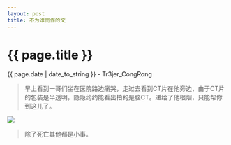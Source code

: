 ```yaml
---
layout: post
title: 不为谁而作的文
---
```


{{ page.title }}
================
<p class="date">{{ page.date | date_to_string }} - Tr3jer_CongRong</p>

> 早上看到一哥们坐在医院路边痛哭，走过去看到CT片在他旁边，由于CT片的包装是半透明，隐隐约约能看出拍的是脑CT。递给了他根烟，只能帮你到这儿了。

<img src="http://tr3jer-1252048719.cos.ap-hongkong.myqcloud.com/95%5BR%2556B%5D%2518~BF8AR%7D5$KF.jpg">

> 除了死亡其他都是小事。


